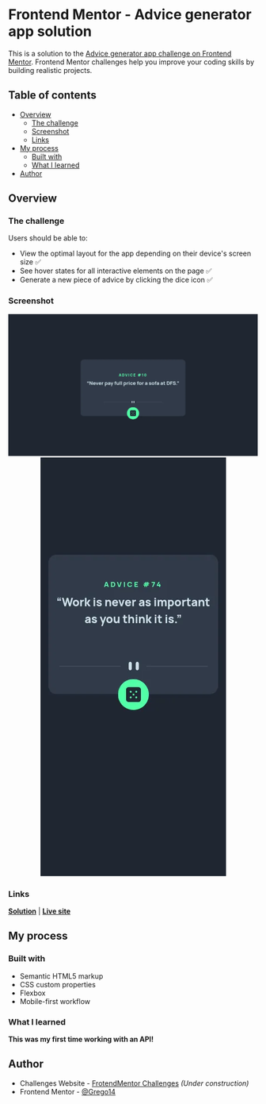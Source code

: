 # Frontend Mentor - Advice generator app solution

This is a solution to the [Advice generator app challenge on Frontend Mentor](https://www.frontendmentor.io/challenges/advice-generator-app-QdUG-13db). Frontend Mentor challenges help you improve your coding skills by building realistic projects.

## Table of contents

- [Overview](#overview)
  - [The challenge](#the-challenge)
  - [Screenshot](#screenshot)
  - [Links](#links)
- [My process](#my-process)
  - [Built with](#built-with)
  - [What I learned](#what-i-learned)
- [Author](#author)

## Overview

### The challenge

Users should be able to:

- View the optimal layout for the app depending on their device's screen size ✅
- See hover states for all interactive elements on the page ✅
- Generate a new piece of advice by clicking the dice icon ✅

### Screenshot

<div align='center'>
    <img src='/screenshots/advice-generator-desktop.webp' alt='Advice Generator desktop screenshot'>
    <img src='/screenshots/advice-generator-mobile.webp' alt='Advice Generator mobile screenshot'>
</div>

### Links

[**Solution**](https://github.com/Grego14/FrontendMentor_Challenges/tree/main/challenges/advice-generator-app-main) | [**Live site**](https://grego14.github.io/FrontendMentor_Challenges/challenges/advice-generator-app-main/)

## My process

### Built with

- Semantic HTML5 markup
- CSS custom properties
- Flexbox
- Mobile-first workflow

### What I learned

**This was my first time working with an API!**

## Author

- Challenges Website - [FrotendMentor Challenges](https://grego14.github.io/FrontendMentor_Challenges/) *(Under construction)*
- Frontend Mentor - [@Grego14](https://www.frontendmentor.io/profile/Grego14)
